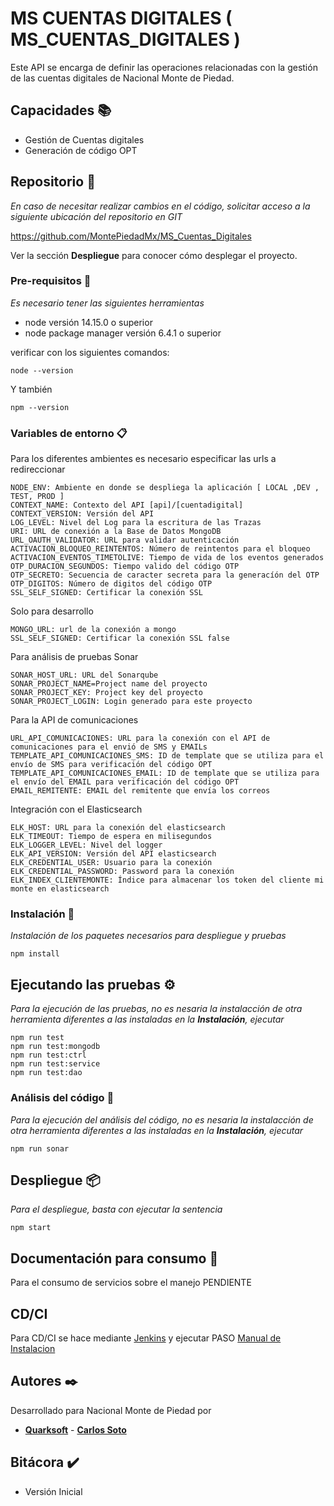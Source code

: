 # MS CUENTAS DIGITALES ( MS_CUENTAS_DIGITALES )

Este API se encarga de definir las operaciones relacionadas con la gestión de las cuentas digitales de Nacional Monte de Piedad.

## Capacidades :books:

- Gestión de Cuentas digitales
- Generación de código OPT

## Repositorio 🚀

_En caso de necesitar realizar cambios en el código, solicitar acceso a la siguiente ubicación del repositorio en GIT_

https://github.com/MontePiedadMx/MS_Cuentas_Digitales

Ver la sección **Despliegue** para conocer cómo desplegar el proyecto.

### Pre-requisitos :bookmark_tabs:

_Es necesario tener las siguientes herramientas_

- node versión 14.15.0 o superior
- node package manager versión 6.4.1 o superior

verificar con los siguientes comandos:

```
node --version
```

Y también

```
npm --version
```

### Variables de entorno :clipboard:

Para los diferentes ambientes es necesario especificar las urls a redireccionar

```
NODE_ENV: Ambiente en donde se despliega la aplicación [ LOCAL ,DEV , TEST, PROD ]
CONTEXT_NAME: Contexto del API [api]/[cuentadigital]
CONTEXT_VERSION: Versión del API
LOG_LEVEL: Nivel del Log para la escritura de las Trazas
URI: URL de conexión a la Base de Datos MongoDB
URL_OAUTH_VALIDATOR: URL para validar autenticación
ACTIVACION_BLOQUEO_REINTENTOS: Número de reintentos para el bloqueo
ACTIVACION_EVENTOS_TIMETOLIVE: Tiempo de vida de los eventos generados
OTP_DURACION_SEGUNDOS: Tiempo valido del código OTP 
OTP_SECRETO: Secuencia de caracter secreta para la generacíón del OTP
OTP_DIGITOS: Número de digitos del código OTP
SSL_SELF_SIGNED: Certificar la conexión SSL
```

Solo para desarrollo
```
MONGO_URL: url de la conexión a mongo
SSL_SELF_SIGNED: Certificar la conexión SSL false
```

Para análisis de pruebas Sonar

```
SONAR_HOST_URL: URL del Sonarqube
SONAR_PROJECT_NAME=Project name del proyecto
SONAR_PROJECT_KEY: Project key del proyecto
SONAR_PROJECT_LOGIN: Login generado para este proyecto
```

Para la API de comunicaciones
```
URL_API_COMUNICACIONES: URL para la conexión con el API de comunicaciones para el envió de SMS y EMAILs
TEMPLATE_API_COMUNICACIONES_SMS: ID de template que se utiliza para el envío de SMS para verificación del código OPT
TEMPLATE_API_COMUNICACIONES_EMAIL: ID de template que se utiliza para el envío del EMAIL para verificación del código OPT
EMAIL_REMITENTE: EMAIL del remitente que envía los correos 
```

Integración con el Elasticsearch
```
ELK_HOST: URL para la conexión del elasticsearch
ELK_TIMEOUT: Tiempo de espera en milisegundos
ELK_LOGGER_LEVEL: Nivel del logger
ELK_API_VERSION: Versión del API elasticsearch
ELK_CREDENTIAL_USER: Usuario para la conexión
ELK_CREDENTIAL_PASSWORD: Password para la conexión
ELK_INDEX_CLIENTEMONTE: Índice para almacenar los token del cliente mi monte en elasticsearch
```

### Instalación :wrench:

_Instalación de los paquetes necesarios para despliegue y pruebas_

```
npm install
```

## Ejecutando las pruebas ⚙️

_Para la ejecución de las pruebas, no es nesaria la instalacción de otra herramienta diferentes a las instaladas en la **Instalación**, ejecutar_

```
npm run test
npm run test:mongodb
npm run test:ctrl
npm run test:service
npm run test:dao
```

### Análisis del código :nut_and_bolt:

_Para la ejecución del análisis del código, no es nesaria la instalacción de otra herramienta diferentes a las instaladas en la **Instalación**, ejecutar_

```
npm run sonar
```

## Despliegue :package:

_Para el despliegue, basta con ejecutar la sentencia_

```
npm start
```

## Documentación para consumo :book:

Para el consumo de servicios sobre el manejo PENDIENTE

## CD/CI

Para CD/CI se hace mediante [Jenkins](http://dev1775-devops.apps.pcf.nmp.com.mx/job/dev1775-api-riesgos/) y ejecutar PASO [Manual de Instalacion]()

## Autores :black_nib:

Desarrollado para Nacional Monte de Piedad por

- [**Quarksoft**](<(https://www.quarksoft.net/)>) - [**Carlos Soto**](jsoto@quarksoft.net)

## Bitácora :heavy_check_mark:

- Versión Inicial